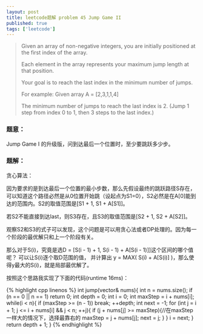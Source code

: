```yaml
---
layout: post
title: leetcode题解 problem 45 Jump Game II
published: true
tags: ['leetcode']
---
```



> Given an array of non-negative integers, you are initially positioned at the first index of the array.
> 
> Each element in the array represents your maximum jump length at that position.
> 
> Your goal is to reach the last index in the minimum number of jumps.
> 
> For example:
> Given array A = [2,3,1,1,4]
> 
> The minimum number of jumps to reach the last index is 2. (Jump 1 step from index 0 to 1, then 3 steps to the last index.)


### 题意：

Jump Game I 的升级版，问到达最后一个位置时，至少要跳跃多少步。

<!--more-->

### 题解：

贪心算法：

因为要求的是到达最后一个位置的最小步数，那么先假设最终的跳跃路径S存在，可以知道这个路径必然是从0位置开始跳（设起点为S1=0），S2必然是在A[0]能到达的范围内。S2的取值范围是[S1 + 1, S1 + A[S1]]。

若S2不能直接到达last，则S3存在，且S3的取值范围是[S2 + 1, S2 + A[S2]]。 

观察S2和S3的式子可以发现，这个问题是可以用贪心法或者DP处理的。因为每一个阶段的最优解只和上一个阶段有关。

那么对于S(i)，究竟是选D = [S(i - 1) + 1, S(i - 1) + A[S(i - 1)]]这个区间的哪个值呢？ 可以让S(i)逐个取D范围的值， 并计算出 y = MAX( S(i) + A[S(i)] )，那么使得y最大的S(i)，就是局部最优解了。

按照这个思路我实现了下面的代码(runtime 16ms)：


{% highlight cpp linenos %}
	int jump(vector<int>& nums){
		int n = nums.size();
		if (n == 0 || n == 1)
			return 0;
		int depth = 0;
		int i = 0;
		int maxStep = i + nums[i];
		while(i < n){
			if (maxStep >= (n - 1))
				break;
			++depth;
			int next = -1;
			for (int j = i + 1; j <= i + nums[i] && j < n; ++j){
				if (j + nums[j] >= maxStep){//在maxStep一样大的情况下，选择最靠右的
					maxStep = j + nums[j];
					next = j;
				}
			}
			i = next;
		}
		return depth + 1;
	}
{% endhighlight %}


